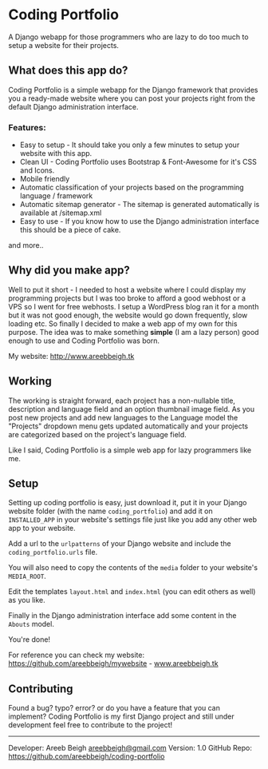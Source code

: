 # Coding Portfolio
A Django webapp for those programmers who are lazy to do too much to setup a website for their projects.

## What does this app do?
Coding Portfolio is a simple webapp for the Django framework that provides you a ready-made website where you can post your 
projects right from the default Django administration interface.

### Features:
<ul>
  <li>Easy to setup - It should take you only a few minutes to setup your website with this app.</li>
  <li>Clean UI - Coding Portfolio uses Bootstrap & Font-Awesome for it's CSS and Icons.</li>
  <li>Mobile friendly</li>
  <li>Automatic classification of your projects based on the programming language / framework</li>
  <li>Automatic sitemap generator - The sitemap is generated automatically is available at /sitemap.xml</li>
  <li>Easy to use - If you know how to use the Django administration interface this should be a piece of cake.</li>
</ul>
and more..

## Why did you make app?
Well to put it short - I needed to host a website where I could display my programming projects but I was too broke to afford
a good webhost or a VPS so I went for free webhosts. I setup a WordPress blog ran it for a month but it was not good enough, the
website would go down frequently, slow loading etc. So finally I decided to make a web app of my own for this purpose. The idea
was to make something <b>simple</b> (I am a lazy person) good enough to use and Coding Portfolio was born.

My website: http://www.areebbeigh.tk

## Working
The working is straight forward, each project has a non-nullable title, description and language field and an option thumbnail
image field. As you post new projects and add new languages to the Language model the "Projects" dropdown menu gets updated
automatically and your projects are categorized based on the project's language field.

Like I said, Coding Portfolio is a simple web app for lazy programmers like me.

## Setup
Setting up coding portfolio is easy, just download it, put it in your Django website folder (with the name `coding_portfolio`)
and add it on `INSTALLED_APP` in your website's settings file just like you add any other web app to your website.

Add a url to the `urlpatterns` of your Django website and include the `coding_portfolio.urls` file.

You will also need to copy the contents of the `media` folder to your website's `MEDIA_ROOT`.

Edit the templates `layout.html` and `index.html` (you can edit others as well) as you like.

Finally in the Django administration interface add some content in the `Abouts` model.

You're done!

For reference you can check my website: https://github.com/areebbeigh/mywebsite - www.areebbeigh.tk

## Contributing
Found a bug? typo? error? or do you have a feature that you can implement? Coding Portfolio is my first Django project and
still under development feel free to contribute to the project!

<hr>

Developer: Areeb Beigh <areebbeigh@gmail.com>
Version: 1.0
GitHub Repo: https://github.com/areebbeigh/coding-portfolio

